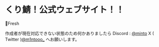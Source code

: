 # くり鯖！公式ウェブサイト！！

🍋Fresh

作成者が現在対応できない状態のため何かありましたら
Discord : [@minto](https://discord.com/users/612479046919520275)
X ( Twitter )[@m1ntooo_](https://twitter.com/m1ntooo_) へお願いします。
